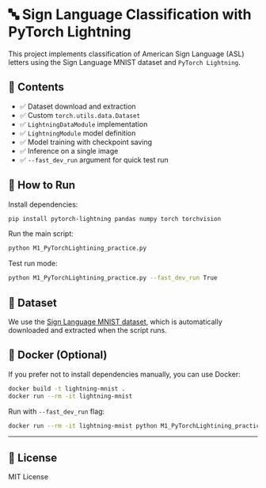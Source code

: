 # 🔤 Sign Language Classification with PyTorch Lightning

This project implements classification of American Sign Language (ASL) letters using the Sign Language MNIST dataset and `PyTorch Lightning`.

## 📁 Contents

- ✅ Dataset download and extraction
- ✅ Custom `torch.utils.data.Dataset`
- ✅ `LightningDataModule` implementation
- ✅ `LightningModule` model definition
- ✅ Model training with checkpoint saving
- ✅ Inference on a single image
- ✅ `--fast_dev_run` argument for quick test run

## 🚀 How to Run

Install dependencies:

```bash
pip install pytorch-lightning pandas numpy torch torchvision
```

Run the main script:

```bash
python M1_PyTorchLightining_practice.py
```

Test run mode:

```bash
python M1_PyTorchLightining_practice.py --fast_dev_run True
```

## 🧠 Dataset

We use the [Sign Language MNIST dataset](https://www.kaggle.com/datamunge/sign-language-mnist), which is automatically downloaded and extracted when the script runs.

## 🐳 Docker (Optional)

If you prefer not to install dependencies manually, you can use Docker:

```bash
docker build -t lightning-mnist .
docker run --rm -it lightning-mnist
```

Run with `--fast_dev_run` flag:

```bash
docker run --rm -it lightning-mnist python M1_PyTorchLightining_practice.py --fast_dev_run True
```

---

## 🧾 License

MIT License
